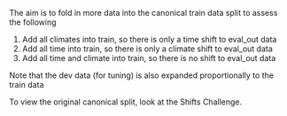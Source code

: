 The aim is to fold in more data into the canonical train data split to assess the following

1. Add all climates into train, so there is only a time shift to eval_out data
2. Add all time into train, so there is only a climate shift to eval_out data
3. Add all time and climate into train, so there is no shift to eval_out data

Note that the dev data (for tuning) is also expanded proportionally to the train data

To view the original canonical split, look at the Shifts Challenge.
